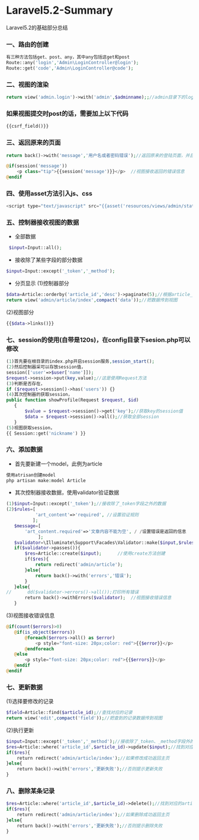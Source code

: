# Laravel5.2-Summary
Laravel5.2的基础部分总结
### 一、路由的创建
```php
有三种方法包括get、post、any，其中any包括这get和post
Route::any('login','Admin\LoginController@login');
Route::get('code','Admin\LoginController@code');
```
### 二、视图的渲染
```php
return view('admin.login')->with('admin',$adminname);;//admin目录下的login页面，并带参数$adminname的值
```
### 如果视图提交时post的话，需要加上以下代码
```php
{{csrf_field()}}
```
### 三、返回原来的页面
```php
return back()->with('message','用户名或者密码错误');//返回原来的登陆页面，并且带上错误信息
```
```php
@if(session('message'))
    <p class="tip">{{session('message')}}</p>  //视图接收返回的错误信息
@endif
```
### 四、使用asset方法引入js、css
```php
<script type="text/javascript" src="{{asset('resources/views/admin/static/lib/jquery/1.9.1/jquery.min.js')}}"></script>
```
### 五、控制器接收视图的数据
* 全部数据
```php
 $input=Input::all();
 ```
 * 接收除了某些字段的部分数据
 ```php
 $input=Input::except('_token','_method');
 ```
 * 分页显示
 (1)控制器部分
 ```php
 $data=Article::orderby('article_id','desc')->paginate(5);//根据article_id降序查询，每页显示5条数据
 return view('admin/article/index',compact('data'));//把数据传到视图
 ```
 (2)视图部分
 ```php
 {{$data->links()}}
 ```
 ### 七、session的使用(自带是120s)，在config目录下sesion.php可以修改
 ```php
 (1)首先要在根目录的index.php开启session服务,session_start();
 (2)然后控制器采可以存放session值，
 session(['user'=>$user['name']]);
 $request->session->put(key,value);//这是使用Request方法
 (3)判断是否存在，
 if ($request->session()->has('users')) {}
 (4)其次控制器的获取session，
 public function showProfile(Request $request, $id)
    {
        $value = $request->session()->get('key');//获取key的session值
        $data = $request->session()->all();//获取全部session
    }
 (5)视图获取session，
 {{ Session::get('nickname') }}
 ```
 ### 六、添加数据
 * 首先要新建一个model，此例为article
 ```php
 使用atrisan创建model
 php artisan make:model Article
 ```
 * 其次控制器接收数据，使用validator验证数据
 ```php
 (1)$input=Input::except('_token');//接收除了_token字段之外的数据
 (2)$rules=[
            'art_content'=>'required', //设置验证规则
           ];
    $message=[
        'art_content.required'=>'文章内容不能为空', / /设置错误是返回的信息 
             ];
    $validator=\Illuminate\Support\Facades\Validator::make($input,$rules,$message);
    if($validator->passes()){
        $res=Article::create($input);      //使用create方法创建  
        if($res){
            return redirect('admin/article');
        }else{
            return back()->with('errors','错误');
        }
    }else{
//      dd($validator->errors()->all());打印所有错误
        return back()->withErrors($validator);  //视图接收错误信息
    }
 ```
 (3)视图接收错误信息
 ```php
 @if(count($errors)>0)
    @if(is_object($errors))
        @foreach($errors->all() as $error)
            <p style="font-size: 20px;color: red">{{$error}}</p>
        @endforeach
    @else
        <p style="font-size: 20px;color: red">{{$errors}}</p>
    @endif
@endif
```
### 七、更新数据
(1)选择要修改的记录
```php
$field=Article::find($article_id);//查找对应的记录
return view('edit',compact('field'));//把查到的记录数据传到视图
```
(2)执行更新
```php
$input=Input::except('_token','_method');//接收除了_token、_method字段外的数据
$res=Article::where('article_id',$article_id)->update($input);//找到对应的article_id执行修改
if($res){
    return redirect('admin/article/index');//如果修改成功返回主页
}else{
    return back()->with('errors','更新失败');//否则提示更新失败
}
```
### 八、删除某条记录
```php
$res=Article::where('article_id',$article_id)->delete();//找到对应的article_id执行删除
if($res){
    return redirect('admin/article/index');//如果删除成功返回主页
}else{
    return back()->with('errors','更新失败');//否则提示删除失败
}
```
